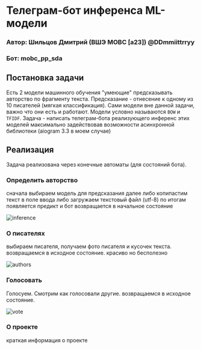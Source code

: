 # Телеграм-бот инференса ML-модели

### Автор: Шильцов Дмитрий (ВШЭ МОВС [a23]) @DDmmiittrryy
### Бот: mobc_pp_sda

## Постановка задачи

Есть 2 модели машинного обучения "умеющие" предсказывать авторство по фрагменту текста. Предсказание -
отнесение к одному из 10 писателей (мягкая классификация). Сами модели вне данной задачи, важно что они есть и работают.
Модели условно называются `BOW` и `TFIDF`. Задача - написать телеграм-бота реализующего инференс этих моделей максимально задействовав 
возможности асинхронной библиотеки (aiogram 3.3 в моем случае)

## Реализация
Задача реализована через конечные автоматы (для состояний бота).

### Определить авторство
сначала выбираем модель для предсказания
далее либо копипастим текст в поле ввода либо загружаем текстовый файл (utf-8)
по итогам появляется предикт и бот возвращается в начальное состояние

![inference](https://github.com/shiltsov/MOBC_pp_sda/assets/54742337/1f6e73a2-5e87-49e1-a9b6-a39a59e4b263)

### О писателях
выбираем писателя, получаем фото писателя и кусочек текста. возвращаемся в исходное состояние.
красиво но бесполезно

![authors](https://github.com/shiltsov/MOBC_pp_sda/assets/54742337/e89f787a-2d89-41c2-89ae-1908db6afdf8)


### Голосовать
Голосуем. Смотрим как голосовали другие. возвращаемся в исходное состояние. 

![vote](https://github.com/shiltsov/MOBC_pp_sda/assets/54742337/df893e70-0ba9-49e3-a160-6e86cbc9adda)


### О проекте
краткая информация о проекте
